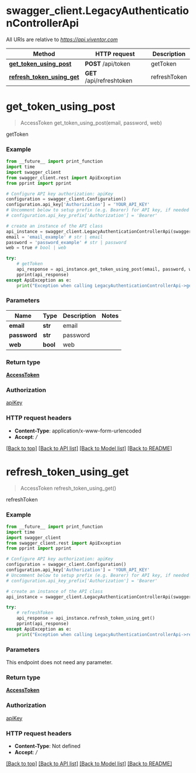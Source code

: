 # swagger_client.LegacyAuthenticationControllerApi

All URIs are relative to *https://api.viventor.com*

Method | HTTP request | Description
------------- | ------------- | -------------
[**get_token_using_post**](LegacyAuthenticationControllerApi.md#get_token_using_post) | **POST** /api/token | getToken
[**refresh_token_using_get**](LegacyAuthenticationControllerApi.md#refresh_token_using_get) | **GET** /api/refreshtoken | refreshToken


# **get_token_using_post**
> AccessToken get_token_using_post(email, password, web)

getToken

### Example
```python
from __future__ import print_function
import time
import swagger_client
from swagger_client.rest import ApiException
from pprint import pprint

# Configure API key authorization: apiKey
configuration = swagger_client.Configuration()
configuration.api_key['Authorization'] = 'YOUR_API_KEY'
# Uncomment below to setup prefix (e.g. Bearer) for API key, if needed
# configuration.api_key_prefix['Authorization'] = 'Bearer'

# create an instance of the API class
api_instance = swagger_client.LegacyAuthenticationControllerApi(swagger_client.ApiClient(configuration))
email = 'email_example' # str | email
password = 'password_example' # str | password
web = true # bool | web

try:
    # getToken
    api_response = api_instance.get_token_using_post(email, password, web)
    pprint(api_response)
except ApiException as e:
    print("Exception when calling LegacyAuthenticationControllerApi->get_token_using_post: %s\n" % e)
```

### Parameters

Name | Type | Description  | Notes
------------- | ------------- | ------------- | -------------
 **email** | **str**| email | 
 **password** | **str**| password | 
 **web** | **bool**| web | 

### Return type

[**AccessToken**](AccessToken.md)

### Authorization

[apiKey](../README.md#apiKey)

### HTTP request headers

 - **Content-Type**: application/x-www-form-urlencoded
 - **Accept**: */*

[[Back to top]](#) [[Back to API list]](../README.md#documentation-for-api-endpoints) [[Back to Model list]](../README.md#documentation-for-models) [[Back to README]](../README.md)

# **refresh_token_using_get**
> AccessToken refresh_token_using_get()

refreshToken

### Example
```python
from __future__ import print_function
import time
import swagger_client
from swagger_client.rest import ApiException
from pprint import pprint

# Configure API key authorization: apiKey
configuration = swagger_client.Configuration()
configuration.api_key['Authorization'] = 'YOUR_API_KEY'
# Uncomment below to setup prefix (e.g. Bearer) for API key, if needed
# configuration.api_key_prefix['Authorization'] = 'Bearer'

# create an instance of the API class
api_instance = swagger_client.LegacyAuthenticationControllerApi(swagger_client.ApiClient(configuration))

try:
    # refreshToken
    api_response = api_instance.refresh_token_using_get()
    pprint(api_response)
except ApiException as e:
    print("Exception when calling LegacyAuthenticationControllerApi->refresh_token_using_get: %s\n" % e)
```

### Parameters
This endpoint does not need any parameter.

### Return type

[**AccessToken**](AccessToken.md)

### Authorization

[apiKey](../README.md#apiKey)

### HTTP request headers

 - **Content-Type**: Not defined
 - **Accept**: */*

[[Back to top]](#) [[Back to API list]](../README.md#documentation-for-api-endpoints) [[Back to Model list]](../README.md#documentation-for-models) [[Back to README]](../README.md)

